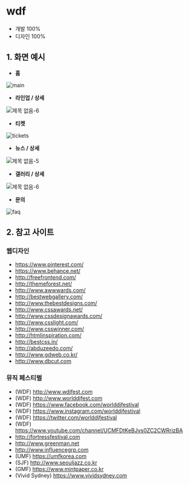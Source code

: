 # wdf

- 개발 100%
- 디자인 100%

## 1. 화면 예시

* <b>홈</b>

![main](https://user-images.githubusercontent.com/14077108/135460403-fd51bf8d-01ca-4171-aa91-52842d10f1b6.png)

* <b>라인업 / 상세</b>
 
![제목 없음-6](https://user-images.githubusercontent.com/14077108/135568737-8913e0cb-478f-46b0-a107-3ccdd83e0dbf.png)

* <b>티켓</b>

![tickets](https://user-images.githubusercontent.com/14077108/135460412-cefa943a-49a2-4c5e-be67-ffa4b2c4b32c.png)

* <b>뉴스 / 상세</b>

![제목 없음-5](https://user-images.githubusercontent.com/14077108/135568511-b236b370-f187-4739-823f-5f6a1bb79542.png)

* <b>갤러리 / 상세</b>

![제목 없음-6](https://user-images.githubusercontent.com/14077108/135569533-4174561b-c47e-4637-97d9-0fd8f940cbcf.png)

* <b>문의</b>

![faq](https://user-images.githubusercontent.com/14077108/135460388-788620b1-09d7-41ef-befc-a4393c41ab35.png)

## 2. 참고 사이트

### 웹디자인
- https://www.pinterest.com/
- https://www.behance.net/
- http://freefrontend.com/
- http://themeforest.net/ 
- http://www.awwwards.com/
- http://bestwebgallery.com/
- http://www.thebestdesigns.com/
- http://www.cssawards.net/
- http://www.cssdesignawards.com/
- http://www.csslight.com/ 
- http://www.csswinner.com/
- http://htmlinspiration.com/
- http://bestcss.in/
- http://abduzeedo.com/
- http://www.gdweb.co.kr/
- http://www.dbcut.com

### 뮤직 페스티벌

- (WDF) http://www.wdjfest.com
- (WDF) http://www.worlddjfest.com
- (WDF) https://www.facebook.com/worlddjfestival
- (WDF) https://www.instagram.com/worlddjfestival
- (WDF) https://twitter.com/worlddjfestival
- (WDF) https://www.youtube.com/channel/UCMFDtKeBJys0ZC2CWRrjzBA
- http://fortressfestival.com
- http://www.greenman.net
- http://www.influencegrp.com
- (UMF) https://umfkorea.com
- (SJF) http://www.seouljazz.co.kr
- (GMF) https://www.mintpaper.co.kr
- (Vivid Sydney) https://www.vividsydney.com
